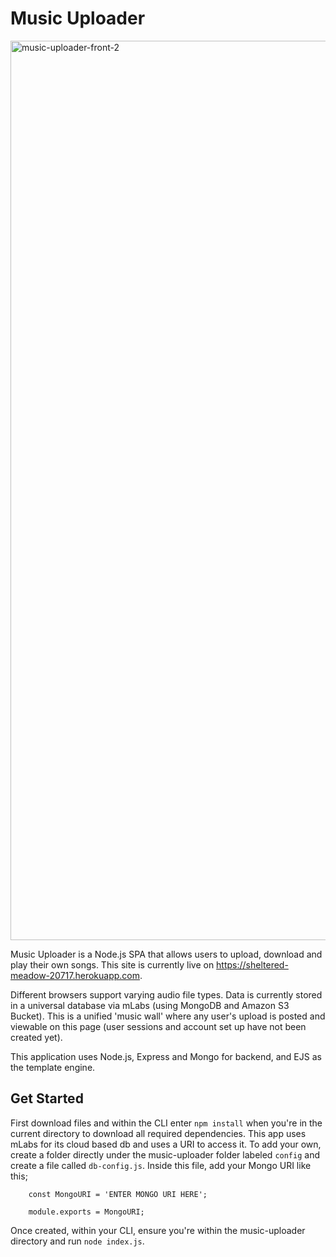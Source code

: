 # Music Uploader

<img width="1439" alt="music-uploader-front-2" src="https://user-images.githubusercontent.com/26535288/46587253-273db380-cad5-11e8-86c7-9f55fa5dd828.png">

Music Uploader is a Node.js SPA that allows users to upload, download and play their own songs. This site is currently live on https://sheltered-meadow-20717.herokuapp.com.

Different browsers support varying audio file types. Data is currently stored in a universal database via mLabs (using MongoDB and Amazon S3 Bucket). This is a unified 'music wall' where any user's upload is posted and viewable on this page (user sessions and account set up have not been created yet).

This application uses Node.js, Express and Mongo for backend, and EJS as the template engine.

## Get Started

First download files and within the CLI enter ```npm install``` when you're in the current directory to download all required dependencies.
This app uses mLabs for its cloud based db and uses a URI to access it. To add your own, create a folder directly under the music-uploader folder labeled ```config``` and create a file called ```db-config.js```. Inside this file, add your Mongo URI like this;

```    const MongoURI = 'ENTER MONGO URI HERE';```

```    module.exports = MongoURI;```

Once created, within your CLI, ensure you're within the music-uploader directory and run ```node index.js```.
